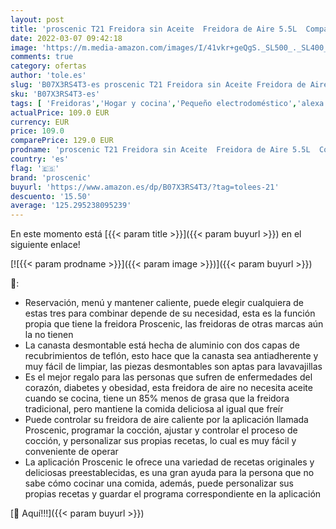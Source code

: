 ```yaml
---
layout: post
title: 'proscenic T21 Freidora sin Aceite  Freidora de Aire 5.5L  Compatible con App y Alexa  Freidora sin Aceite WIFI  Función de combinación  Recetas Españolas Online  Sin PFOA  Pantalla LED Táctil  1700W'
date: 2022-03-07 09:42:18
image: 'https://m.media-amazon.com/images/I/41vkr+geQgS._SL500_._SL400_.jpg'
comments: true
category: ofertas
author: 'tole.es'
slug: 'B07X3RS4T3-es proscenic T21 Freidora sin Aceite Freidora de Aire 5.5L...'
sku: 'B07X3RS4T3-es'
tags: [ 'Freidoras','Hogar y cocina','Pequeño electrodoméstico','alexa','proscenic', ]
actualPrice: 109.0 EUR
currency: EUR
price: 109.0
comparePrice: 129.0 EUR
prodname: 'proscenic T21 Freidora sin Aceite  Freidora de Aire 5.5L  Compatible con App y Alexa  Freidora sin Aceite WIFI  Función de combinación  Recetas Españolas Online  Sin PFOA  Pantalla LED Táctil  1700W'
country: 'es'
flag: '🇪🇸'
brand: 'proscenic'
buyurl: 'https://www.amazon.es/dp/B07X3RS4T3/?tag=tolees-21'
descuento: '15.50'
average: '125.295238095239'
---
```


En este momento está [{{< param title >}}]({{< param buyurl >}}) en el siguiente enlace!

[![{{< param prodname >}}]({{< param image >}})]({{< param buyurl >}})

🔎:

- Reservación, menú y mantener caliente, puede elegir cualquiera de estas tres para combinar depende de su necesidad, esta es la función propia que tiene la freidora Proscenic, las freidoras de otras marcas aún la no tienen
- La canasta desmontable está hecha de aluminio con dos capas de recubrimientos de teflón, esto hace que la canasta sea antiadherente y muy fácil de limpiar, las piezas desmontables son aptas para lavavajillas
- Es el mejor regalo para las personas que sufren de enfermedades del corazón, diabetes y obesidad, esta freidora de aire no necesita aceite cuando se cocina, tiene un 85% menos de grasa que la freidora tradicional, pero mantiene la comida deliciosa al igual que freír
- Puede controlar su freidora de aire caliente por la aplicación llamada Proscenic, programar la cocción, ajustar y controlar el proceso de cocción, y personalizar sus propias recetas, lo cual es muy fácil y conveniente de operar
- La aplicación Proscenic le ofrece una variedad de recetas originales y deliciosas preestablecidas, es una gran ayuda para la persona que no sabe cómo cocinar una comida, además, puede personalizar sus propias recetas y guardar el programa correspondiente en la aplicación

[🛒 Aquí!!!]({{< param buyurl >}})
